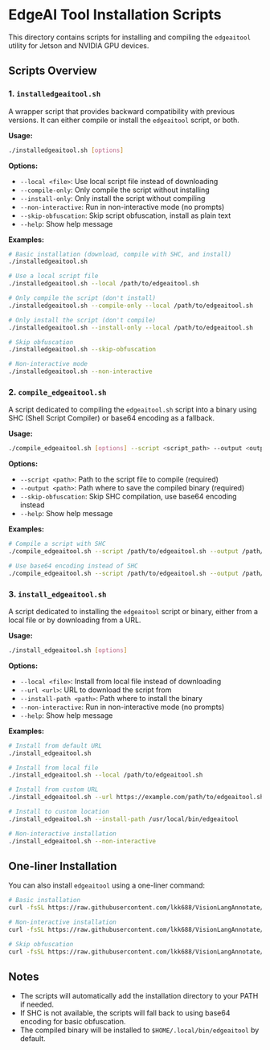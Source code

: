 # EdgeAI Tool Installation Scripts

This directory contains scripts for installing and compiling the `edgeaitool` utility for Jetson and NVIDIA GPU devices.

## Scripts Overview

### 1. `installedgeaitool.sh`

A wrapper script that provides backward compatibility with previous versions. It can either compile or install the `edgeaitool` script, or both.

**Usage:**

```bash
./installedgeaitool.sh [options]
```

**Options:**

- `--local <file>`: Use local script file instead of downloading
- `--compile-only`: Only compile the script without installing
- `--install-only`: Only install the script without compiling
- `--non-interactive`: Run in non-interactive mode (no prompts)
- `--skip-obfuscation`: Skip script obfuscation, install as plain text
- `--help`: Show help message

**Examples:**

```bash
# Basic installation (download, compile with SHC, and install)
./installedgeaitool.sh

# Use a local script file
./installedgeaitool.sh --local /path/to/edgeaitool.sh

# Only compile the script (don't install)
./installedgeaitool.sh --compile-only --local /path/to/edgeaitool.sh

# Only install the script (don't compile)
./installedgeaitool.sh --install-only --local /path/to/edgeaitool.sh

# Skip obfuscation
./installedgeaitool.sh --skip-obfuscation

# Non-interactive mode
./installedgeaitool.sh --non-interactive
```

### 2. `compile_edgeaitool.sh`

A script dedicated to compiling the `edgeaitool.sh` script into a binary using SHC (Shell Script Compiler) or base64 encoding as a fallback.

**Usage:**

```bash
./compile_edgeaitool.sh [options] --script <script_path> --output <output_path>
```

**Options:**

- `--script <path>`: Path to the script file to compile (required)
- `--output <path>`: Path where to save the compiled binary (required)
- `--skip-obfuscation`: Skip SHC compilation, use base64 encoding instead
- `--help`: Show help message

**Examples:**

```bash
# Compile a script with SHC
./compile_edgeaitool.sh --script /path/to/edgeaitool.sh --output /path/to/output/edgeaitool

# Use base64 encoding instead of SHC
./compile_edgeaitool.sh --script /path/to/edgeaitool.sh --output /path/to/output/edgeaitool --skip-obfuscation
```

### 3. `install_edgeaitool.sh`

A script dedicated to installing the `edgeaitool` script or binary, either from a local file or by downloading from a URL.

**Usage:**

```bash
./install_edgeaitool.sh [options]
```

**Options:**

- `--local <file>`: Install from local file instead of downloading
- `--url <url>`: URL to download the script from
- `--install-path <path>`: Path where to install the binary
- `--non-interactive`: Run in non-interactive mode (no prompts)
- `--help`: Show help message

**Examples:**

```bash
# Install from default URL
./install_edgeaitool.sh

# Install from local file
./install_edgeaitool.sh --local /path/to/edgeaitool.sh

# Install from custom URL
./install_edgeaitool.sh --url https://example.com/path/to/edgeaitool.sh

# Install to custom location
./install_edgeaitool.sh --install-path /usr/local/bin/edgeaitool

# Non-interactive installation
./install_edgeaitool.sh --non-interactive
```

## One-liner Installation

You can also install `edgeaitool` using a one-liner command:

```bash
# Basic installation
curl -fsSL https://raw.githubusercontent.com/lkk688/VisionLangAnnotate/VisionLangAnnotateModels/installedgeaitool.sh | bash

# Non-interactive installation
curl -fsSL https://raw.githubusercontent.com/lkk688/VisionLangAnnotate/VisionLangAnnotateModels/installedgeaitool.sh | bash -s -- --non-interactive

# Skip obfuscation
curl -fsSL https://raw.githubusercontent.com/lkk688/VisionLangAnnotate/VisionLangAnnotateModels/installedgeaitool.sh | bash -s -- --skip-obfuscation
```

## Notes

- The scripts will automatically add the installation directory to your PATH if needed.
- If SHC is not available, the scripts will fall back to using base64 encoding for basic obfuscation.
- The compiled binary will be installed to `$HOME/.local/bin/edgeaitool` by default.